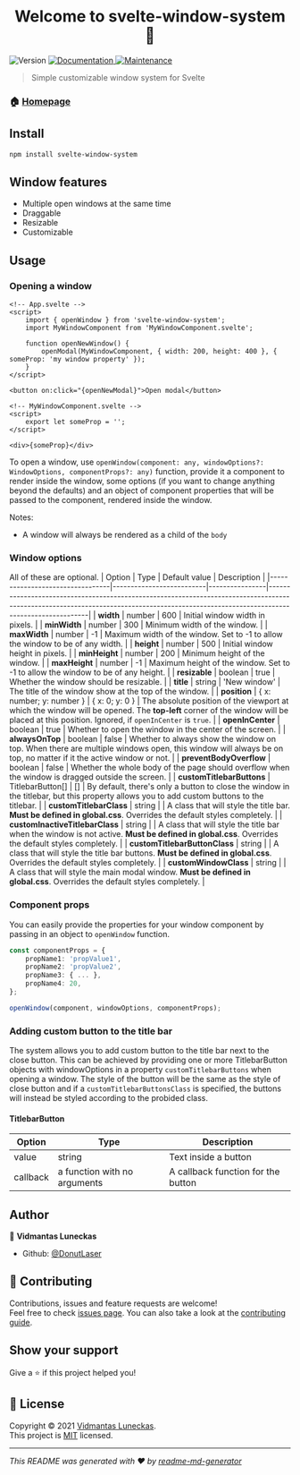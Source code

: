 <h1 align="center">Welcome to svelte-window-system 👋</h1>
<p>
  <img alt="Version" src="https://img.shields.io/badge/version- (0.1.0)-blue.svg?cacheSeconds=2592000" />
  <a href="https://github.com/DonutLaser/svelte-window-system#readme" target="_blank">
    <img alt="Documentation" src="https://img.shields.io/badge/documentation-yes-brightgreen.svg" />
  </a>
  <a href="https://github.com/DonutLaser/svelte-modal-system/graphs/commit-activity" target="_blank">
    <img alt="Maintenance" src="https://img.shields.io/badge/Maintained%3F-yes-green.svg" />
  </a>
</p>

> Simple customizable window system for Svelte

### 🏠 [Homepage](https://github.com/DonutLaser/svelte-window-system)

## Install

```sh
npm install svelte-window-system
```

## Window features
* Multiple open windows at the same time
* Draggable
* Resizable
* Customizable

## Usage
### Opening a window
```svelte
<!-- App.svelte -->
<script>
    import { openWindow } from 'svelte-window-system';
    import MyWindowComponent from 'MyWindowComponent.svelte';

    function openNewWindow() {
        openModal(MyWindowComponent, { width: 200, height: 400 }, { someProp: 'my window property' });
    }
</script>

<button on:click="{openNewModal}">Open modal</button>
```
```svelte
<!-- MyWindowComponent.svelte -->
<script>
    export let someProp = '';
</script>

<div>{someProp}</div>
```
To open a window, use `openWindow(component: any, windowOptions?: WindowOptions, componentProps?: any)` function, provide it a component to render inside the window, some options (if you want to change anything beyond the defaults) and an object of component properties that will be passed to the component, rendered inside the window.

Notes:
- A window will always be rendered as a child of the `body` 

### Window options
All of these are optional.
| Option                          | Type                     | Default value  | Description                                                                                                                                                                            |
|---------------------------------|--------------------------|----------------|----------------------------------------------------------------------------------------------------------------------------------------------------------------------------------------|
| **width**                       | number                   | 600            | Initial window width in pixels.                                                                                                                                                        |
| **minWidth**                    | number                   | 300            | Minimum width of the window.                                                                                                                                                           |
| **maxWidth**                    | number                   | -1             | Maximum width of the window. Set to -1 to allow the window to be of any width.                                                                                                         |
| **height**                      | number                   | 500            | Initial window height in pixels.                                                                                                                                                       |
| **minHeight**                   | number                   | 200            | Minimum height of the window.                                                                                                                                                          |
| **maxHeight**                   | number                   | -1             | Maximum height of the window. Set to -1 to allow the window to be of any height.                                                                                                       |
| **resizable**                   | boolean                  | true           | Whether the window should be resizable.                                                                                                                                                |
| **title**                       | string                   | 'New window'   | The title of the window show at the top of the window.                                                                                                                                 |
| **position**                    | { x: number; y: number } | { x: 0; y: 0 } | The absolute position of the viewport at which the window will be opened. The **top-left** corner of the window will be placed at this position. Ignored, if `openInCenter` is `true`. |
| **openInCenter**                | boolean                  | true           | Whether to open the window in the center of the screen.                                                                                                                                |
| **alwaysOnTop**                 | boolean                  | false          | Whether to always show the window on top. When there are multiple windows open, this window will always be on top, no matter if it the active window or not.                           |
| **preventBodyOverflow**         | boolean                  | false          | Whether the whole body of the page should overflow when the window is dragged outside the screen.                                                                                      |
| **customTitlebarButtons**       | TitlebarButton[]         | []             | By default, there's only a button to close the window in the titlebar, but this property allows you to add custom buttons to the titlebar.                                             |
| **customTitlebarClass**         | string                   | <empty>        | A class that will style the title bar. **Must be defined in global.css**. Overrides the default styles completely.                                                                     |
| **customInactiveTitlebarClass** | string                   | <empty>        | A class that will style the title bar when the window is not active. **Must be defined in global.css**. Overrides the default styles completely.                                       |
| **customTitlebarButtonClass**   | string                   | <empty>        | A class that will style the title bar buttons. **Must be defined in global.css**. Overrides the default styles completely.                                                             |
| **customWindowClass**           | string                   | <empty>        | A class that will style the main modal window. **Must be defined in global.css**. Overrides the default styles completely.                                                             |

### Component props
You can easily provide the properties for your window component by passing in an object to `openWindow` function.
```typescript
const componentProps = {
    propName1: 'propValue1',
    propName2: 'propValue2',
    propName3: { ... },
    propName4: 20,
};

openWindow(component, windowOptions, componentProps);
```

### Adding custom button to the title bar
The system allows you to add custom button to the title bar next to the close button. This can be achieved by providing one or more TitlebarButton objects with windowOptions in a property `customTitlebarButtons` when opening a window. The style of the button will be the same as the style of close button and if a `customTitlebarButtonsClass` is specified, the buttons will instead be styled according to the probided class.

#### TitlebarButton
| Option   | Type                         | Description                         |
|----------|------------------------------|-------------------------------------|
| value    | string                       | Text inside a button                |
| callback | a function with no arguments | A callback function for the button  |

## Author

👤 **Vidmantas Luneckas**

* Github: [@DonutLaser](https://github.com/DonutLaser)

## 🤝 Contributing

Contributions, issues and feature requests are welcome!<br />Feel free to check [issues page](https://github.com/DonutLaser/svelte-modal-system/issues). You can also take a look at the [contributing guide](https://github.com/DonutLaser/svelte-modal-system/blob/master/CONTRIBUTING.md).

## Show your support

Give a ⭐️ if this project helped you!

## 📝 License

Copyright © 2021 [Vidmantas Luneckas](https://github.com/DonutLaser).<br />
This project is [MIT](https://github.com/DonutLaser/svelte-modal-system/blob/master/LICENSE) licensed.

***
_This README was generated with ❤️ by [readme-md-generator](https://github.com/kefranabg/readme-md-generator)_